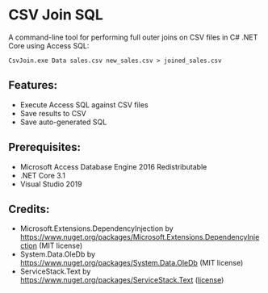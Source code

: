 # CSV Join SQL
A command-line tool for performing full outer joins on CSV files in C# .NET Core using Access SQL:
```
CsvJoin.exe Data sales.csv new_sales.csv > joined_sales.csv
```

## Features:
- Execute Access SQL against CSV files
- Save results to CSV
- Save auto-generated SQL

## Prerequisites:
- Microsoft Access Database Engine 2016 Redistributable
- .NET Core 3.1
- Visual Studio 2019

## Credits:
- Microsoft.Extensions.DependencyInjection by https://www.nuget.org/packages/Microsoft.Extensions.DependencyInjection (MIT license)
- System.Data.OleDb by https://www.nuget.org/packages/System.Data.OleDb (MIT license)
- ServiceStack.Text by https://www.nuget.org/packages/ServiceStack.Text ([license](https://github.com/ServiceStack/ServiceStack.Text/blob/master/license.txt))
